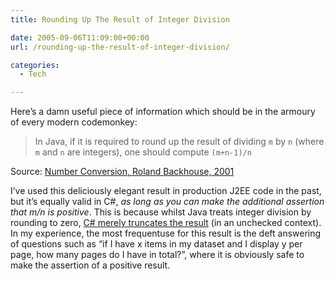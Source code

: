 ```yaml
---
title: Rounding Up The Result of Integer Division

date: 2005-09-06T11:09:00+00:00
url: /rounding-up-the-result-of-integer-division/

categories:
  - Tech

---
```

Here’s a damn useful piece of information which should be in the armoury of every modern codemonkey:

> In Java, if it is required to round up the result of dividing `m` by `n` (where `m` and `n` are integers), one should compute `(m+n-1)/n`

Source: [Number Conversion, Roland Backhouse, 2001](http://www.cs.nott.ac.uk/%7Ercb/G51MPC/slides/NumberLogic.pdf)

I’ve used this deliciously elegant result in production J2EE code in the past, but it’s equally valid in C#, _as long as you can make the additional assertion that m/n is positive_. This is because whilst Java treats integer division by rounding to zero, [C# merely truncates the result][1] (in an unchecked context). In my experience, the most frequentuse for this result is the deft answering of questions such as &#8220;if I have x items in my dataset and I display y per page, how many pages do I have in total?&#8221;, where it is obviously safe to make the assertion of a positive result.

 [1]: http://msdn2.microsoft.com/library/6a71f45d%28en-us,vs.80%29.aspx